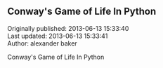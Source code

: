 ## Conway's Game of Life In Python  
Originally published: 2013-06-13 15:33:40  
Last updated: 2013-06-13 15:33:41  
Author: alexander baker  
  
Conway's Game of Life In Python
